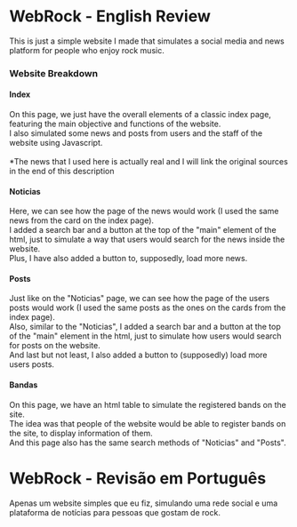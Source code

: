 # WebRock - English Review
This is just a simple website I made that simulates a social media and news platform for people who enjoy rock music.

### Website Breakdown

#### Index
On this page, we just have the overall elements of a classic index page, featuring the main objective and functions of the website.
<br>
I also simulated some news and posts from users and the staff of the website using Javascript.
<br>
<br>
*The news that I used here is actually real and I will link the original sources in the end of this description

#### Noticias
Here, we can see how the page of the news would work (I used the same news from the card on the index page).
<br>
I added a search bar and a button at the top of the "main" element of the html, just to simulate a way that users would search for the news inside the website.
<br>
Plus, I have also added a button to, supposedly, load more news.

#### Posts
Just like on the "Noticias" page, we can see how the page of the users posts would work (I used the same posts as the ones on the cards from the index page).
<br>
Also, similar to the "Noticias", I added a search bar and a button at the top of the "main" element in the html, just to simulate how users would search for posts on the website.
<br>
And last but not least, I also added a button to (supposedly) load more users posts.

#### Bandas
On this page, we have an html table to simulate the registered bands on the site.
<br>
The idea was that people of the website would be able to register bands on the site, to display information of them.
<br>
And this page also has the same search methods of "Noticias" and "Posts".

#

# WebRock - Revisão em Português
Apenas um website simples que eu fiz, simulando uma rede social e uma plataforma de notícias para pessoas que gostam de rock.

